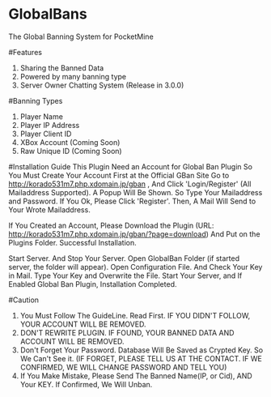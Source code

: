 # GlobalBans
The Global Banning System for PocketMine

#Features
1. Sharing the Banned Data
2. Powered by many banning type
3. Server Owner Chatting System (Release in 3.0.0)

#Banning Types
1. Player Name
2. Player IP Address
3. Player Client ID
4. XBox Account (Coming Soon)
5. Raw Unique ID (Coming Soon)

#Installation Guide
This Plugin Need an Account for Global Ban Plugin
So You Must Create Your Account First at the Official GBan Site
Go to http://korado531m7.php.xdomain.jp/gban , And Click 'Login/Register' (All Mailaddress Supported).
A Popup Will Be Shown. So Type Your Mailaddress and Password.
If You Ok, Please Click 'Register'.
Then, A Mail Will Send to Your Wrote Mailaddress.

If You Created an Account, Please Download the Plugin (URL: http://korado531m7.php.xdomain.jp/gban/?page=download)
And Put on the Plugins Folder. Successful Installation.

Start Server. And Stop Your Server.
Open GlobalBan Folder (if started server, the folder will appear).
Open Configuration File. And Check Your Key in Mail.
Type Your Key and Overwrite the File.
Start Your Server, and If Enabled Global Ban Plugin, Installation Completed.


#Caution
1. You Must Follow The GuideLine. Read First.
   IF YOU DIDN'T FOLLOW, YOUR ACCOUNT WILL BE REMOVED.
2. DON'T REWRITE PLUGIN. IF FOUND, YOUR BANNED DATA AND ACCOUNT WILL BE REMOVED.
3. Don't Forget Your Password. Database Will Be Saved as Crypted Key. So We Can't See it.
   (IF FORGET, PLEASE TELL US AT THE CONTACT. IF WE CONFIRMED, WE WILL CHANGE PASSWORD AND TELL YOU)
4. If You Make Mistake, Please Send The Banned Name(IP, or Cid), AND Your KEY. If Confirmed, We Will Unban.
